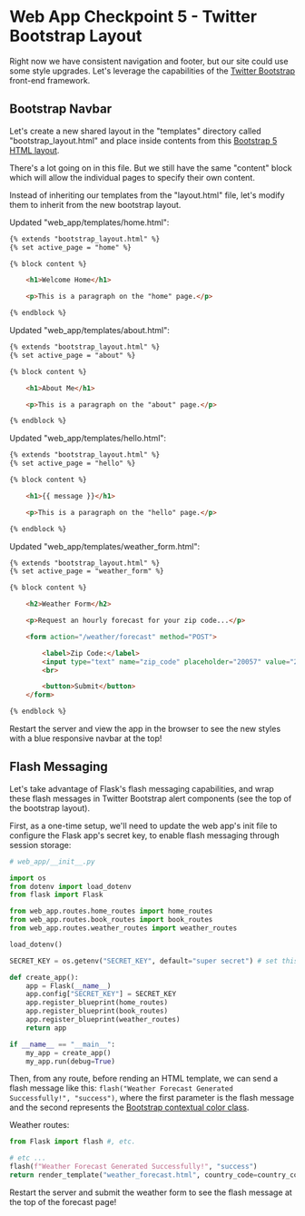 # Web App Checkpoint 5 - Twitter Bootstrap Layout

Right now we have consistent navigation and footer, but our site could use some style upgrades. Let's leverage the capabilities of the [Twitter Bootstrap](https://getbootstrap.com/docs/5.0/getting-started/introduction/) front-end framework.

## Bootstrap Navbar

Let's create a new shared layout in the "templates" directory called "bootstrap_layout.html" and place inside contents from this [Bootstrap 5 HTML layout](/exercises/web-app/bootstrap_5_layout.html).

There's a lot going on in this file. But we still have the same "content" block which will allow the individual pages to specify their own content.

Instead of inheriting our templates from the "layout.html" file, let's modify them to inherit from the new bootstrap layout.


Updated "web_app/templates/home.html":

```html
{% extends "bootstrap_layout.html" %}
{% set active_page = "home" %}

{% block content %}

    <h1>Welcome Home</h1>

    <p>This is a paragraph on the "home" page.</p>

{% endblock %}
```

Updated "web_app/templates/about.html":

```html
{% extends "bootstrap_layout.html" %}
{% set active_page = "about" %}

{% block content %}

    <h1>About Me</h1>

    <p>This is a paragraph on the "about" page.</p>

{% endblock %}
```

Updated "web_app/templates/hello.html":

```html
{% extends "bootstrap_layout.html" %}
{% set active_page = "hello" %}

{% block content %}

    <h1>{{ message }}</h1>

    <p>This is a paragraph on the "hello" page.</p>

{% endblock %}
```

Updated "web_app/templates/weather_form.html":

```html
{% extends "bootstrap_layout.html" %}
{% set active_page = "weather_form" %}

{% block content %}

    <h2>Weather Form</h2>

    <p>Request an hourly forecast for your zip code...</p>

    <form action="/weather/forecast" method="POST">

        <label>Zip Code:</label>
        <input type="text" name="zip_code" placeholder="20057" value="20057">
        <br>

        <button>Submit</button>
    </form>

{% endblock %}
```

Restart the server and view the app in the browser to see the new styles with a blue responsive navbar at the top!

## Flash Messaging

Let's take advantage of Flask's flash messaging capabilities, and wrap these flash messages in Twitter Bootstrap alert components (see the top of the bootstrap layout).

First, as a one-time setup, we'll need to update the web app's init file to configure the Flask app's secret key, to enable  flash messaging through session storage:

```py
# web_app/__init__.py

import os
from dotenv import load_dotenv
from flask import Flask

from web_app.routes.home_routes import home_routes
from web_app.routes.book_routes import book_routes
from web_app.routes.weather_routes import weather_routes

load_dotenv()

SECRET_KEY = os.getenv("SECRET_KEY", default="super secret") # set this to something else on production!!!

def create_app():
    app = Flask(__name__)
    app.config["SECRET_KEY"] = SECRET_KEY
    app.register_blueprint(home_routes)
    app.register_blueprint(book_routes)
    app.register_blueprint(weather_routes)
    return app

if __name__ == "__main__":
    my_app = create_app()
    my_app.run(debug=True)
```

Then, from any route, before rending an HTML template, we can send a flash message like this: `flash("Weather Forecast Generated Successfully!", "success")`, where the first parameter is the flash message and the second represents the [Bootstrap contextual color class](https://getbootstrap.com/docs/5.0/components/alerts/).

Weather routes:

```py
from Flask import flash #, etc.

# etc ...
flash(f"Weather Forecast Generated Successfully!", "success")
return render_template("weather_forecast.html", country_code=country_code, zip_code=zip_code, results=results)
```

Restart the server and submit the weather form to see the flash message at the top of the forecast page!
